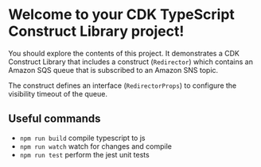 # Welcome to your CDK TypeScript Construct Library project!

You should explore the contents of this project. It demonstrates a CDK Construct Library that includes a construct (`Redirector`)
which contains an Amazon SQS queue that is subscribed to an Amazon SNS topic.

The construct defines an interface (`RedirectorProps`) to configure the visibility timeout of the queue.

## Useful commands

 * `npm run build`   compile typescript to js
 * `npm run watch`   watch for changes and compile
 * `npm run test`    perform the jest unit tests